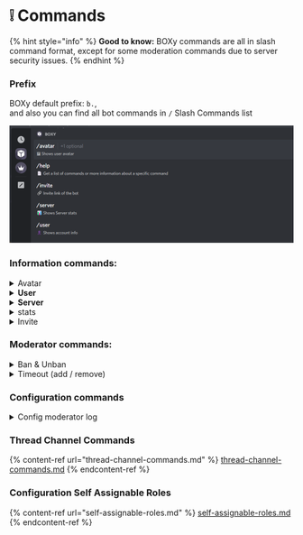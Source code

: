 # ❕ Commands

{% hint style="info" %}
**Good to know:** BOXy commands are all in slash command format, except for some moderation commands due to server security issues.
{% endhint %}

### Prefix

BOXy default prefix: `b.`,\
and also you can find all bot commands in `/` Slash Commands list&#x20;

![](../.gitbook/assets/image.png)

### **Information commands:**

<details>

<summary>Avatar</summary>

**You can view the avatar and banner of either yourself or another user.**

To view your own avatar

```
/avatar 
```

To view another user's avatar

```
/avatar target:<mention user>
```

</details>

<details>

<summary><strong>User</strong></summary>

**You can view information about yourself or another user. This includes when the account was created, when the account joined the current server, what roles the account has in the current server, and more!**

To view your own user account information

```
/user
```

To view another user's account information

```
/user target:<mention user> 
```

</details>

<details>

<summary><strong>Server</strong></summary>

**You can view information about the current server. This includes the server name, who owns the server, when the server was created, and more!**

```
/server
```

</details>

<details>

<summary>stats</summary>

**You can request some statistics about BOXy. This includes how many servers BOXy is in, how much memory BOXy is using, top server list, and more!**

```
/stats
```

</details>

<details>

<summary>Invite</summary>

**You can view the bot invite link with this code**

```
/invite
```

</details>

### Moderator **commands:**

<details>

<summary>Ban &#x26; Unban</summary>

**You can ban a member from your server. They will not be able to rejoin until they are unbanned. This will log a moderation action. You can also add an optional reason**

Ban a member

```
/ban option:Ban target:<mention user>
```

```
/ban option:Ban target:<mention user> reason:<reason>
```

**You can unban a member. This will log a moderation action. You can also add an optional reason.**

Unban a member

```
/ban option:Unban target:<userID>
```

```
/ban option:Unban target:<userID> reason:<reason>
```

</details>

<details>

<summary>Timeout (add / remove)</summary>

**you can timeout a member so they cannot type in your channels. This will log a moderation action. You can also add an optional reason and time limit.**

Timeout a member

```
/timeout option:Add target:<mention user> 
```

```
/timeout option:Add target:<mention user> duration:<custom time> reason:<reason>
```

_❕If you don't enter a specific_ duration_, it will be set on two hours automatically._

Remove timeout

```
/timeout option:Remove target:<mention user> 
```

```
/timeout option:Add target:<mention user> reason:<reason>
```

</details>

### Configuration commands&#x20;

<details>

<summary>Config moderator log</summary>

**you can list all moderation logs for a user. This will include all moderation actions given to them by a human and bot moderator.**

Add moderator log

```
/config bot option:Set Moderator log channel channel:<mention channel>
```

Remove moderator log

```
/config bot option:Remove Moderator log channel channel:<mention channel>
```

</details>

### Thread Channel Commands

{% content-ref url="thread-channel-commands.md" %}
[thread-channel-commands.md](thread-channel-commands.md)
{% endcontent-ref %}

### Configuration Self Assignable Roles

{% content-ref url="self-assignable-roles.md" %}
[self-assignable-roles.md](self-assignable-roles.md)
{% endcontent-ref %}
